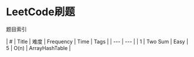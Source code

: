 # LeetCode刷题

题目索引

| \# | Title | 难度 | Frequency | Time | Tags |
| --- | --- |
| 1 | Two Sum | Easy | 5 | O\(n\) | ArrayHashTable |


